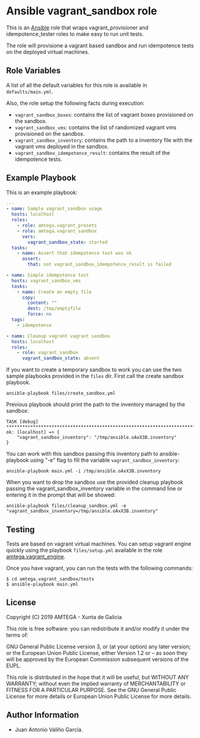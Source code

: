 # Ansible vagrant_sandbox role

This is an [Ansible](http://www.ansible.com) role that wraps vagrant_provisioner and idempotence_tester roles to make easy to run unit tests.

The role will provisione a vagrant based sandbox and run idempotence tests on the deployed virtual machines.

## Role Variables

A list of all the default variables for this role is available in `defaults/main.yml`.

Also, the role setup the following facts during execution:

- `vagrant_sandbox_boxes`: contains the list of vagrant boxes provisioned on the sandbox.
- `vagrant_sandbox_vms`: contains the list of randomized vagrant vms provisioned on the sandbox.
- `vagrant_sandbox_inventory`: contains the path to a inventory file with the vagrant vms deployed in the sandbox.
- `vagrant_sandbox_idempotence_result`: contains the result of the idempotence tests.

## Example Playbook

This is an example playbook:

```yaml
---
- name: Sample vagrant_sandbox usage
  hosts: localhost
  roles:
    - role: amtega.vagrant_presets
    - role: amtega.vagrant_sandbox
      vars:
        vagrant_sandbox_state: started
  tasks:
    - name: Assert that idempotence test was ok
      assert:
        that: not vagrant_sandbox_idempotence_result is failed

- name: Simple idempotence test
  hosts: vagrant_sandbox_vms
  tasks:
    - name: Create an empty file
      copy:
        content: ""
        dest: /tmp/emptyfile
        force: no
  tags:
    - idempotence

- name: Cleanup vagrant vagrant sandbox
  hosts: localhost
  roles:
    - role: vagrant_sandbox
      vagrant_sandbox_state: absent
```

If you want to create a temporary sandbox to work you can use the two sample playbooks provided in the `files` dir. First call the create sandbox playbook.

```
ansible-playbook files/create_sandbox.yml
```

Previous playbook should print the path to the inventory managed by the sandbox:

```
TASK [debug] **************************************************************************************************************************************************************************************************
ok: [localhost] => {
    "vagrant_sandbox_inventory": "/tmp/ansible.oAxX3B.inventory"
}
```

You can work with this sandbox passing this inventory path to ansible-playbook using "-e" flag to fill the variable `vagrant_sandbox_inventory`:

```
ansible-playbook main.yml -i /tmp/ansible.oAxX3B.inventory
```

When you want to drop the sandbox use the provided cleanup playbook passing the vagrant_sandbox_inventory variable in the command line or entering it in the prompt that will be showed:

```
ansible-playbook files/cleanup_sandbox.yml -e "vagrant_sandbox_inventory=/tmp/ansible.oAxX3B.inventory"
```

## Testing

Tests are based on vagrant virtual machines. You can setup vagrant engine quickly using the playbook `files/setup.yml` available in the role [amtega.vagrant_engine](https://galaxy.ansible.com/amtega/vagrant_engine).

Once you have vagrant, you can run the tests with the following commands:

```shell
$ cd amtega.vagrant_sandbox/tests
$ ansible-playbook main.yml
```

## License

Copyright (C) 2019 AMTEGA - Xunta de Galicia

This role is free software: you can redistribute it and/or modify it under the terms of:

GNU General Public License version 3, or (at your option) any later version; or the European Union Public License, either Version 1.2 or – as soon they will be approved by the European Commission ­subsequent versions of the EUPL.

This role is distributed in the hope that it will be useful, but WITHOUT ANY WARRANTY; without even the implied warranty of MERCHANTABILITY or FITNESS FOR A PARTICULAR PURPOSE.  See the GNU General Public License for more details or European Union Public License for more details.

## Author Information

- Juan Antonio Valiño García.

